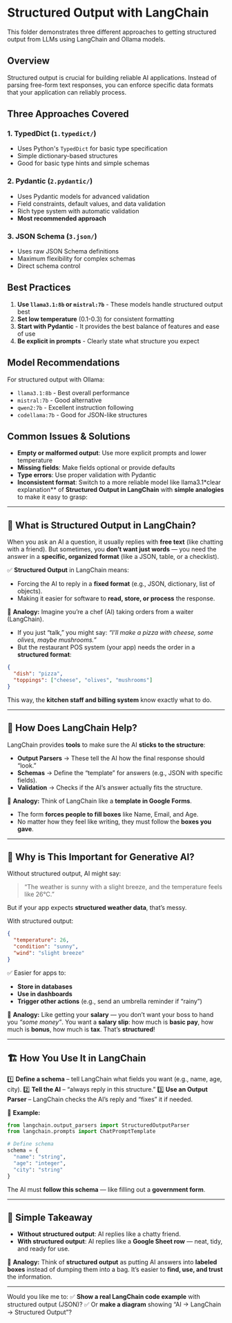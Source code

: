 # Structured Output with LangChain

This folder demonstrates three different approaches to getting structured output from LLMs using LangChain and Ollama models.

## Overview

Structured output is crucial for building reliable AI applications. Instead of parsing free-form text responses, you can enforce specific data formats that your application can reliably process.

## Three Approaches Covered

### 1. TypedDict (`1.typedict/`)
- Uses Python's `TypedDict` for basic type specification
- Simple dictionary-based structures
- Good for basic type hints and simple schemas

### 2. Pydantic (`2.pydantic/`)
- Uses Pydantic models for advanced validation
- Field constraints, default values, and data validation
- Rich type system with automatic validation
- **Most recommended approach**

### 3. JSON Schema (`3.json/`)
- Uses raw JSON Schema definitions
- Maximum flexibility for complex schemas
- Direct schema control

## Best Practices

1. **Use `llama3.1:8b` or `mistral:7b`** - These models handle structured output best
2. **Set low temperature** (0.1-0.3) for consistent formatting
3. **Start with Pydantic** - It provides the best balance of features and ease of use
4. **Be explicit in prompts** - Clearly state what structure you expect

## Model Recommendations

For structured output with Ollama:
- `llama3.1:8b` - Best overall performance
- `mistral:7b` - Good alternative
- `qwen2:7b` - Excellent instruction following
- `codellama:7b` - Good for JSON-like structures

## Common Issues & Solutions

- **Empty or malformed output**: Use more explicit prompts and lower temperature
- **Missing fields**: Make fields optional or provide defaults
- **Type errors**: Use proper validation with Pydantic
- **Inconsistent format**: Switch to a more reliable model like llama3.1*clear explanation** of **Structured Output in LangChain** with **simple analogies** to make it easy to grasp:

---

## 🌟 **What is Structured Output in LangChain?**

When you ask an AI a question, it usually replies with **free text** (like chatting with a friend).
But sometimes, you **don’t want just words** — you need the answer in a **specific, organized format** (like a JSON, table, or a checklist).

✅ **Structured Output** in LangChain means:

* Forcing the AI to reply in a **fixed format** (e.g., JSON, dictionary, list of objects).
* Making it easier for software to **read, store, or process** the response.

📌 **Analogy:**
Imagine you’re a chef (AI) taking orders from a waiter (LangChain).

* If you just “talk,” you might say: *“I’ll make a pizza with cheese, some olives, maybe mushrooms.”*
* But the restaurant POS system (your app) needs the order in a **structured format**:

```json
{
  "dish": "pizza",
  "toppings": ["cheese", "olives", "mushrooms"]
}
```

This way, the **kitchen staff and billing system** know exactly what to do.

---

## 🔧 **How Does LangChain Help?**

LangChain provides **tools** to make sure the AI **sticks to the structure**:

* **Output Parsers** → These tell the AI how the final response should “look.”
* **Schemas** → Define the “template” for answers (e.g., JSON with specific fields).
* **Validation** → Checks if the AI’s answer actually fits the structure.

📌 **Analogy:**
Think of LangChain like a **template in Google Forms**.

* The form **forces people to fill boxes** like Name, Email, and Age.
* No matter how they feel like writing, they must follow the **boxes you gave**.

---

## 🤖 **Why is This Important for Generative AI?**

Without structured output, AI might say:

> “The weather is sunny with a slight breeze, and the temperature feels like 26°C.”

But if your app expects **structured weather data**, that’s messy.

With structured output:

```json
{
  "temperature": 26,
  "condition": "sunny",
  "wind": "slight breeze"
}
```

✅ Easier for apps to:

* **Store in databases**
* **Use in dashboards**
* **Trigger other actions** (e.g., send an umbrella reminder if “rainy”)

📌 **Analogy:**
Like getting your **salary** — you don’t want your boss to hand you *“some money”*.
You want a **salary slip**: how much is **basic pay**, how much is **bonus**, how much is **tax**. That’s **structured**!

---

## 🏗 **How You Use It in LangChain**

1️⃣ **Define a schema** – tell LangChain what fields you want (e.g., name, age, city).
2️⃣ **Tell the AI** – “always reply in this structure.”
3️⃣ **Use an Output Parser** – LangChain checks the AI’s reply and “fixes” it if needed.

📌 **Example:**

```python
from langchain.output_parsers import StructuredOutputParser
from langchain.prompts import ChatPromptTemplate

# Define schema
schema = {
  "name": "string",
  "age": "integer",
  "city": "string"
}
```

The AI must **follow this schema** — like filling out a **government form**.

---

## 🎯 **Simple Takeaway**

* **Without structured output**: AI replies like a chatty friend.
* **With structured output**: AI replies like a **Google Sheet row** — neat, tidy, and ready for use.

📌 **Analogy:**
Think of **structured output** as putting AI answers into **labeled boxes** instead of dumping them into a bag. It’s easier to **find, use, and trust** the information.

---

Would you like me to:
✅ **Show a real LangChain code example** with structured output (JSON)?
✅ Or **make a diagram** showing “AI → LangChain → Structured Output”?

